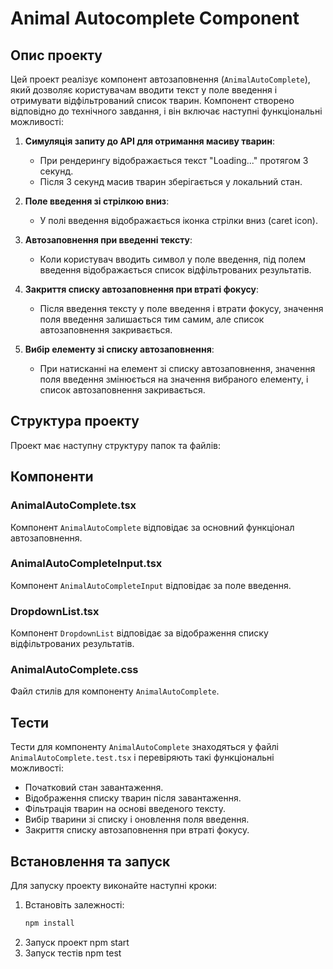 # Animal Autocomplete Component

## Опис проекту

Цей проект реалізує компонент автозаповнення (`AnimalAutoComplete`), який дозволяє користувачам вводити текст у поле введення і отримувати відфільтрований список тварин. Компонент створено відповідно до технічного завдання, і він включає наступні функціональні можливості:

1. **Симуляція запиту до API для отримання масиву тварин**:
    - При рендерингу відображається текст "Loading..." протягом 3 секунд.
    - Після 3 секунд масив тварин зберігається у локальний стан.

2. **Поле введення зі стрілкою вниз**:
    - У полі введення відображається іконка стрілки вниз (caret icon).

3. **Автозаповнення при введенні тексту**:
    - Коли користувач вводить символ у поле введення, під полем введення відображається список відфільтрованих результатів.

4. **Закриття списку автозаповнення при втраті фокусу**:
    - Після введення тексту у поле введення і втрати фокусу, значення поля введення залишається тим самим, але список автозаповнення закривається.

5. **Вибір елементу зі списку автозаповнення**:
    - При натисканні на елемент зі списку автозаповнення, значення поля введення змінюється на значення вибраного елементу, і список автозаповнення закривається.

## Структура проекту

Проект має наступну структуру папок та файлів:


## Компоненти

### AnimalAutoComplete.tsx
Компонент `AnimalAutoComplete` відповідає за основний функціонал автозаповнення.

### AnimalAutoCompleteInput.tsx
Компонент `AnimalAutoCompleteInput` відповідає за поле введення.

### DropdownList.tsx
Компонент `DropdownList` відповідає за відображення списку відфільтрованих результатів.

### AnimalAutoComplete.css
Файл стилів для компоненту `AnimalAutoComplete`.

## Тести

Тести для компоненту `AnimalAutoComplete` знаходяться у файлі `AnimalAutoComplete.test.tsx` і перевіряють такі функціональні можливості:
- Початковий стан завантаження.
- Відображення списку тварин після завантаження.
- Фільтрація тварин на основі введеного тексту.
- Вибір тварини зі списку і оновлення поля введення.
- Закриття списку автозаповнення при втраті фокусу.

## Встановлення та запуск

Для запуску проекту виконайте наступні кроки:

1. Встановіть залежності:
   ```bash
   npm install
2. Запуск проект
   npm start
3. Запуск тестів
   npm test
    